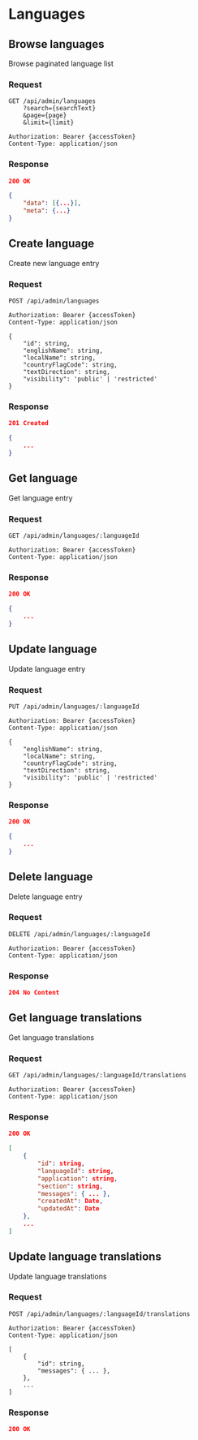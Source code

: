 # Languages

## Browse languages

Browse paginated language list

### Request

```http
GET /api/admin/languages
    ?search={searchText}
    &page={page}
    &limit={limit}

Authorization: Bearer {accessToken}
Content-Type: application/json
```

### Response

```json
200 OK

{
    "data": [{...}],
    "meta": {...}
}
```

## Create language

Create new language entry

### Request

```http
POST /api/admin/languages

Authorization: Bearer {accessToken}
Content-Type: application/json

{
    "id": string,
    "englishName": string,
    "localName": string,
    "countryFlagCode": string,
    "textDirection": string,
    "visibility": 'public' | 'restricted'
}
```

### Response

```json
201 Created

{
    ...
}
```

## Get language

Get language entry

### Request

```http
GET /api/admin/languages/:languageId

Authorization: Bearer {accessToken}
Content-Type: application/json
```

### Response

```json
200 OK

{
    ...
}
```

## Update language

Update language entry

### Request

```http
PUT /api/admin/languages/:languageId

Authorization: Bearer {accessToken}
Content-Type: application/json

{
    "englishName": string,
    "localName": string,
    "countryFlagCode": string,
    "textDirection": string,
    "visibility": 'public' | 'restricted'
}
```

### Response

```json
200 OK

{
    ...
}
```

## Delete language

Delete language entry

### Request

```http
DELETE /api/admin/languages/:languageId

Authorization: Bearer {accessToken}
Content-Type: application/json
```

### Response

```json
204 No Content
```

## Get language translations

Get language translations

### Request

```http
GET /api/admin/languages/:languageId/translations

Authorization: Bearer {accessToken}
Content-Type: application/json
```

### Response

```json
200 OK

[
    {
        "id": string,
        "languageId": string,
        "application": string,
        "section": string,
        "messages": { ... },
        "createdAt": Date,
        "updatedAt": Date
    },
    ...
]
```

## Update language translations

Update language translations

### Request

```http
POST /api/admin/languages/:languageId/translations

Authorization: Bearer {accessToken}
Content-Type: application/json

[
    {
        "id": string,
        "messages": { ... },
    },
    ...
]
```

### Response

```json
200 OK

```

